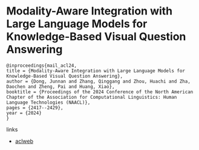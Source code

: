 # Modality-Aware Integration with Large Language Models for Knowledge-Based Visual Question Answering

```
@inproceedings{mail_acl24,
title = {Modality-Aware Integration with Large Language Models for Knowledge-Based Visual Question Answering},
author = {Dong, Junnan and Zhang, Qinggang and Zhou, Huachi and Zha, Daochen and Zheng, Pai and Huang, Xiao},
booktitle = {Proceedings of the 2024 Conference of the North American Chapter of the Association for Computational Linguistics: Human Language Technologies (NAACL)},
pages = {2417--2429},
year = {2024}
}
```

links
- [aclweb](https://aclanthology.org/2024.acl-long.132)
